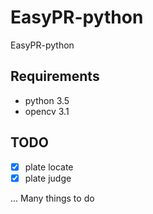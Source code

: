 # EasyPR-python
EasyPR-python
## Requirements
* python 3.5
* opencv 3.1

## TODO
- [x] plate locate
- [x] plate judge

...
Many things to do

